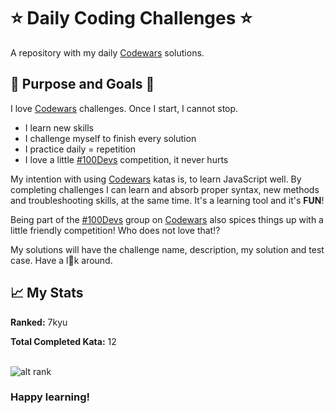 # ⭐ Daily Coding Challenges ⭐

A repository with my daily [Codewars](https://codewars.com) solutions.<br>

## 🔎 Purpose and Goals 🥅

I love [Codewars](https://codewars.com) challenges. Once I start, I cannot stop.
* I learn new skills
* I challenge myself to finish every solution
* I practice daily = repetition
* I love a little [#100Devs](https://twitter.com/hashtag/100Devs) competition, it never hurts


My intention with using [Codewars](https://codewars.com) katas is, to learn JavaScript well. By completing challenges I can learn and absorb proper syntax, new methods and troubleshooting skills, at the same time. It's a learning tool and it's **FUN**!

Being part of the [#100Devs](https://twitter.com/hashtag/100Devs) group on [Codewars](https://codewars.com) also spices things up with a little friendly competition! Who does not love that!?

My solutions will have the challenge name, description, my solution and test case. Have a l👀k around.

## 📈 My Stats

**Ranked:** 7kyu

**Total Completed Kata:** 12

<br>![alt rank](https://www.codewars.com/users/pitchblack_84/badges/micro)

### Happy learning!